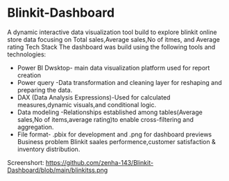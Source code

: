# Blinkit-Dashboard
A dynamic interactive data visualization tool build to explore blinkit online store data focusing on Total sales,Average sales,No of itmes, and Average rating
Tech Stack
The dashboard was build using the following tools and technologies:
* Power BI Dwsktop- main data visualization platform used for report creation
* Power query -Data transformation and cleaning layer for reshaping and preparing the data.
* DAX (Data Analysis Expressions)-Used for calculated measures,dynamic visuals,and conditional logic.
* Data modeling -Relationships established among tables(Average sales,No of items,average rating)to enable cross-filtering and aggregation.
* File format- .pbix for development and .png for dashboard previews
Business problem
Blinkit saales performence,customer satisfaction & inventory distribution.

Screenshort:
https://github.com/zenha-143/Blinkit-Dashboard/blob/main/blinkitss.png
